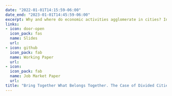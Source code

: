 ```yaml
---
date: "2022-01-01T14:15:59-06:00"
date_end: "2023-01-01T14:45:59-06:00"
excerpt: Why and where do economic activities agglomerate in cities? In this paper, I explore a unique quasi-natural experiment, such as removing border barriers in divided cities in Europe - cities that were once united in the past. I show that local economic activities become more concentrated close to the former historical centers after lifting borders. I found that nightlight growth rates in areas close to historical city centers outgrew the rest zones after 2008. Using European business register databases, I uncovered that the proximity to historical centers matters because more economic entities in the wholesale & retail sector had been established near historical centers after the Schengen agreement. My results suggest that historical memory plays a salient role in explaining the changes in internal city structure if we bring together what belongs together. 
links:
- icon: door-open
  icon_pack: fas
  name: Slides
  url: 
- icon: github
  icon_pack: fab
  name: Working Paper
  url: 
- icon: 
  icon_pack: fab
  name: Job Market Paper
  url: 
title: "Bring Together What Belongs Together. The Case of Divided Cities in Europe"
---
```


